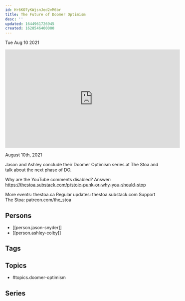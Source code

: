 ```yaml
---
id: Hr6KO7yKWjsnJed2vM6br
title: The Future of Doomer Optimism
desc: ''
updated: 1644961726945
created: 1628546400000
---
```





Tue Aug 10 2021

<iframe width="560" height="315" src="https://www.youtube.com/embed/9d_c_cJf0Ro" title="The Future of Doomer Optimism w/ Jason Snyder and Ashley Colby" frameborder="0" allow="accelerometer; autoplay; clipboard-write; encrypted-media; gyroscope; picture-in-picture" allowfullscreen ></iframe>

August 10th, 2021

Jason and Ashley conclude their Doomer Optimism series at The Stoa and talk about the next phase of DO.

Why are the YouTube comments disabled? Answer: https://thestoa.substack.com/p/stoic-punk-or-why-you-should-stop

More events: thestoa.ca
Regular updates: thestoa.substack.com
Support The Stoa: patreon.com/the_stoa

## Persons

- [[person.jason-snyder]]
- [[person.ashley-colby]]

## Tags



## Topics

- #topics.doomer-optimism

## Series



